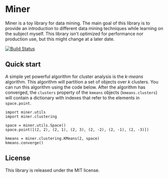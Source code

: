 Miner
=====

Miner is a toy library for data mining. The main goal of this library is to provide an introduction to different data mining techniques while learning on the subject myself. This library isn't optimized for performance nor production use, but this might change at a later date. 

[![Build Status](https://secure.travis-ci.org/joelcox/miner.png?branch=master)](http://travis-ci.org/joelcox/miner)

Quick start
-----------

A simple yet powerful algorithm for cluster analysis is the *k-means* algorithm. This algorithm will partition a set of objects over *k* clusters. You can run this algorithm using the code below. After the algorithm has converged, the `clusters` property of the `kmeans` objects (`kmeans.clusters`) will contain a dictionary with indexes that refer to the elements in `space.point`.

    import miner.utils
    import miner.clustering
    
    space = miner.utils.Space()
    space.point([(2, 2), (2, 1), (2, 3), (2, -2), (2, -1), (2, -3)])
    
    kmeans = miner.clustering.KMeans(2, space)
    kmeans.converge()
    
License
-------
This library is released under the MIT license.